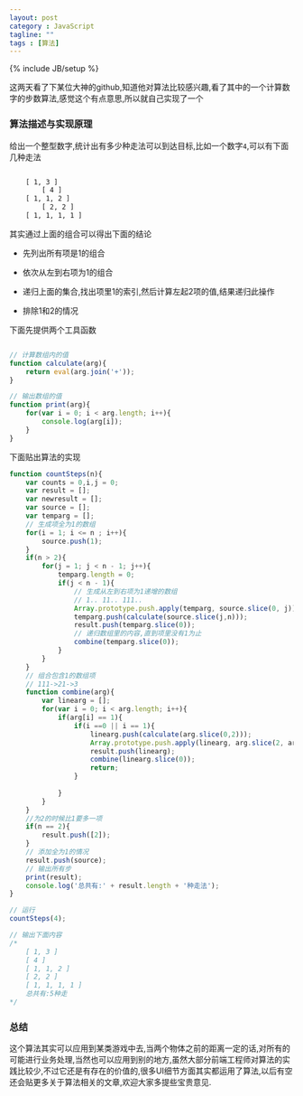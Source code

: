 ```yaml
---
layout: post
category : JavaScript
tagline: ""
tags : [算法]
---
```

{% include JB/setup %}

这两天看了下某位大神的github,知道他对算法比较感兴趣,看了其中的一个计算数字的步数算法,感觉这个有点意思,所以就自己实现了一个

### 算法描述与实现原理

给出一个整型数字,统计出有多少种走法可以到达目标,比如一个数字`4`,可以有下面几种走法

```html

	[ 1, 3 ]
		[ 4 ]
	[ 1, 1, 2 ]
		[ 2, 2 ]
	[ 1, 1, 1, 1 ]

```
其实通过上面的组合可以得出下面的结论

* 先列出所有项是1的组合

* 依次从左到右项为1的组合

* 递归上面的集合,找出项里1的索引,然后计算左起2项的值,结果递归此操作

* 排除1和2的情况

下面先提供两个工具函数

```js

// 计算数组内的值
function calculate(arg){
	return eval(arg.join('+'));
}

// 输出数组的值
function print(arg){
	for(var i = 0; i < arg.length; i++){
		console.log(arg[i]);
	}
}

```

下面贴出算法的实现

```js
function countSteps(n){
	var counts = 0,i,j = 0;
	var result = [];
	var newresult = [];
	var source = [];
	var temparg = [];
	// 生成项全为1的数组
	for(i = 1; i <= n ; i++){
		source.push(1);
	}
	if(n > 2){
		for(j = 1; j < n - 1; j++){
			temparg.length = 0;
			if(j < n - 1){
				// 生成从左到右项为1递增的数组
				// 1.. 11.. 111..
				Array.prototype.push.apply(temparg, source.slice(0, j));
				temparg.push(calculate(source.slice(j,n)));
				result.push(temparg.slice(0));
				// 递归数组里的内容,直到项里没有1为止
				combine(temparg.slice(0));
			}
		}
	}
	// 组合包含1的数组项
	// 111->21->3
	function combine(arg){
		var linearg = [];
		for(var i = 0; i < arg.length; i++){
			if(arg[i] == 1){
				if(i ==0 || i == 1){
					linearg.push(calculate(arg.slice(0,2)));
					Array.prototype.push.apply(linearg, arg.slice(2, arg.length));
					result.push(linearg);
					combine(linearg.slice(0));
					return;
				}
				
			}
		}
	}
	//为2的时候比1要多一项
	if(n == 2){
		result.push([2]);
	}
	// 添加全为1的情况
	result.push(source);
	// 输出所有步
	print(result);
	console.log('总共有:' + result.length + '种走法');
}

// 运行
countSteps(4);

// 输出下面内容
/*
	[ 1, 3 ]
	[ 4 ]
	[ 1, 1, 2 ]
	[ 2, 2 ]
	[ 1, 1, 1, 1 ]
	总共有:5种走
*/

```

### 总结

这个算法其实可以应用到某类游戏中去,当两个物体之前的距离一定的话,对所有的可能进行业务处理,当然也可以应用到别的地方,虽然大部分前端工程师对算法的实践比较少,不过它还是有存在的价值的,很多UI细节方面其实都运用了算法,以后有空还会贴更多关于算法相关的文章,欢迎大家多提些宝贵意见.
